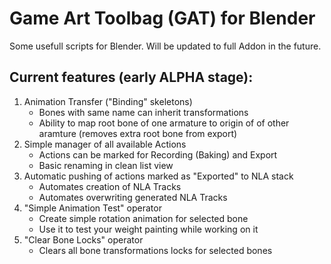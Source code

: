# Game Art Toolbag (GAT) for Blender

Some usefull scripts for Blender. Will be updated to full Addon in the future.

## Current features (early ALPHA stage):
1. Animation Transfer ("Binding" skeletons)
	* Bones with same name can inherit transformations
	* Ability to map root bone of one armature to origin of of other aramture (removes extra root bone from export)
1. Simple manager of all available Actions
	* Actions can be marked for Recording (Baking) and Export
	* Basic renaming in clean list view
1. Automatic pushing of actions marked as "Exported" to NLA stack
	* Automates creation of NLA Tracks
	* Automates overwriting generated NLA Tracks
1. "Simple Animation Test" operator
	* Create simple rotation animation for selected bone
	* Use it to test your weight painting while working on it
1. "Clear Bone Locks" operator
	* Clears all bone transformations locks for selected bones

